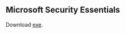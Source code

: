 ## Microsoft Security Essentials
Download [exe](http://web.archive.org/web/20130130225229mp_/http://mse.dlservice.microsoft.com/download/A/3/8/A38FFBF2-1122-48B4-AF60-E44F6DC28BD8/enus/amd64/mseinstall.exe).